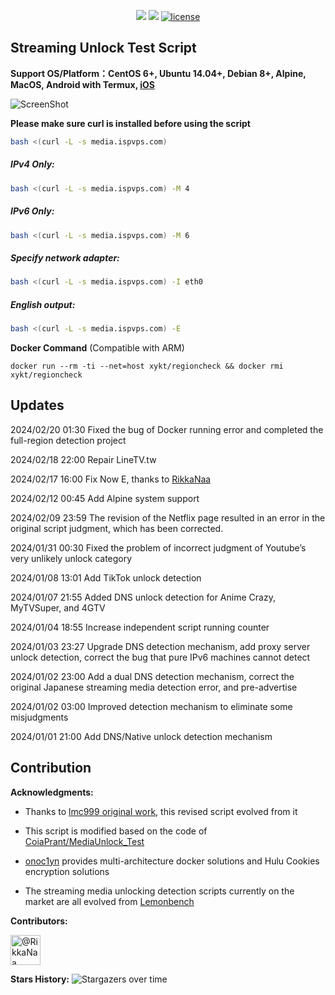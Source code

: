 <p align="center">
<img src="https://hits.seeyoufarm.com/api/count/keep/badge.svg?url=https%3A%2F%2Fmedia.ispvps.com&count_bg=%2379C83D&title_bg=%23555555&icon=&icon_color=%23E7E7E7&title=runs&edge_flat=false"/> 
<img src="https://hits.seeyoufarm.com/api/count/incr/badge.svg?url=https%3A%2F%2Fgithub.com%2Fxykt%2FRegionRestrictionCheck&count_bg=%233DC8C0&title_bg=%23555555&icon=&icon_color=%23E7E7E7&title=visits&edge_flat=false"/> 
<a href="/LICENSE"><img src="https://img.shields.io/badge/license-GPL-blue.svg" alt="license" /></a>  
</p>

## Streaming Unlock Test Script 

**Support OS/Platform：CentOS 6+, Ubuntu 14.04+, Debian 8+, Alpine, MacOS, Android with Termux, [iOS](https://github.com/lmc999/RegionRestrictionCheck/wiki/iOS%E8%BF%90%E8%A1%8C%E8%84%9A%E6%9C%AC%E6%96%B9%E6%B3%95)**

![ScreenShot](https://raw.githubusercontent.com/xykt/RegionRestrictionCheck/main/reference/IMG/ScreenShot.png)

**Please make sure curl is installed before using the script**

````bash
bash <(curl -L -s media.ispvps.com)
````

##### IPv4 Only:
````bash
bash <(curl -L -s media.ispvps.com) -M 4
````

##### IPv6 Only:
````bash
bash <(curl -L -s media.ispvps.com) -M 6
````

##### Specify network adapter:
````bash
bash <(curl -L -s media.ispvps.com) -I eth0
````

##### English output:
````bash
bash <(curl -L -s media.ispvps.com) -E
````

**Docker Command** (Compatible with ARM)
````docker
docker run --rm -ti --net=host xykt/regioncheck && docker rmi xykt/regioncheck
````

## Updates

2024/02/20 01:30 Fixed the bug of Docker running error and completed the full-region detection project

2024/02/18 22:00 Repair LineTV.tw

2024/02/17 16:00 Fix Now E, thanks to [RikkaNaa](https://github.com/RikkaNaa)

2024/02/12 00:45 Add Alpine system support

2024/02/09 23:59 The revision of the Netflix page resulted in an error in the original script judgment, which has been corrected.

2024/01/31 00:30 Fixed the problem of incorrect judgment of Youtube’s very unlikely unlock category

2024/01/08 13:01 Add TikTok unlock detection

2024/01/07 21:55 Added DNS unlock detection for Anime Crazy, MyTVSuper, and 4GTV

2024/01/04 18:55 Increase independent script running counter

2024/01/03 23:27 Upgrade DNS detection mechanism, add proxy server unlock detection, correct the bug that pure IPv6 machines cannot detect

2024/01/02 23:00 Add a dual DNS detection mechanism, correct the original Japanese streaming media detection error, and pre-advertise

2024/01/02 03:00 Improved detection mechanism to eliminate some misjudgments

2024/01/01 21:00 Add DNS/Native unlock detection mechanism

## Contribution

**Acknowledgments:**

- Thanks to [lmc999 original work](https://github.com/lmc999/RegionRestrictionCheck), this revised script evolved from it

- This script is modified based on the code of [CoiaPrant/MediaUnlock_Test](https://github.com/CoiaPrant/MediaUnlock_Test)

- [onoc1yn](https://github.com/onoc1yn) provides multi-architecture docker solutions and Hulu Cookies encryption solutions

- The streaming media unlocking detection scripts currently on the market are all evolved from [Lemonbench](https://github.com/LemonBench/LemonBench)

**Contributors:**

<a href="https://github.com/RikkaNaa"><img src="https://avatars.githubusercontent.com/u/98643870?s=60&v=4" alt="@RikkaNaa" size="48" height="48" width="48" data-view-component="true"></img></a>

**Stars History:**
![Stargazers over time](https://starchart.cc/xykt/RegionRestrictionCheck.svg?background=%23FFFFFF&axis=%23333333&line=%2377dd77)


